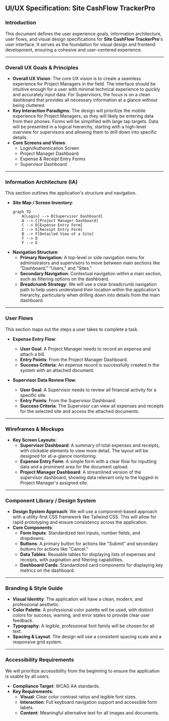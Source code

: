 
## **UI/UX Specification: Site CashFlow TrackerPro**

### **Introduction**

This document defines the user experience goals, information architecture, user flows, and visual design specifications for **Site CashFlow TrackerPro**'s user interface. It serves as the foundation for visual design and frontend development, ensuring a cohesive and user-centered experience.

-----

### **Overall UX Goals & Principles**

  * **Overall UX Vision**: The core UX vision is to create a seamless experience for Project Managers in the field. The interface should be intuitive enough for a user with minimal technical experience to quickly and accurately input data. For Supervisors, the focus is on a clean dashboard that provides all necessary information at a glance without being cluttered.
  * **Key Interaction Paradigms**: The design will prioritize the mobile experience for Project Managers, as they will likely be entering data from their phones. Forms will be simplified with large tap targets. Data will be presented in a logical hierarchy, starting with a high-level overview for supervisors and allowing them to drill down into specific details.
  * **Core Screens and Views**:
      * Login/Authentication Screen
      * Project Manager Dashboard
      * Expense & Receipt Entry Forms
      * Supervisor Dashboard

-----

### **Information Architecture (IA)**

This section outlines the application's structure and navigation.

  * **Site Map / Screen Inventory**:
    ```mermaid
    graph TD
        A[Login] --> B[Supervisor Dashboard]
        A --> C[Project Manager Dashboard]
        C --> D[Expense Entry Form]
        C --> E[Receipt Entry Form]
        B --> F[Detailed View of a Site]
        F --> D
        F --> E
    ```
  * **Navigation Structure**:
      * **Primary Navigation**: A top-level or side navigation menu for administrators and supervisors to move between main sections like "Dashboard," "Users," and "Sites."
      * **Secondary Navigation**: Contextual navigation within a main section, such as filtering options on the dashboard.
      * **Breadcrumb Strategy**: We will use a clear breadcrumb navigation path to help users understand their location within the application's hierarchy, particularly when drilling down into details from the main dashboard.

-----

### **User Flows**

This section maps out the steps a user takes to complete a task.

  * **Expense Entry Flow**:

      * **User Goal**: A Project Manager needs to record an expense and attach a bill.
      * **Entry Points**: From the Project Manager Dashboard.
      * **Success Criteria**: An expense record is successfully created in the system with an attached document.

  * **Supervisor Data Review Flow**:

      * **User Goal**: A Supervisor needs to review all financial activity for a specific site.
      * **Entry Points**: From the Supervisor Dashboard.
      * **Success Criteria**: The Supervisor can view all expenses and receipts for the selected site and access the attached documents.

-----

### **Wireframes & Mockups**

  * **Key Screen Layouts**:
      * **Supervisor Dashboard**: A summary of total expenses and receipts, with clickable elements to view more detail. The layout will be designed for at-a-glance monitoring.
      * **Expense Entry Form**: A simple form with a clear flow for inputting data and a prominent area for the document upload.
      * **Project Manager Dashboard**: A streamlined version of the supervisor dashboard, showing data relevant only to the logged-in Project Manager's assigned site.

-----

### **Component Library / Design System**

  * **Design System Approach**: We will use a component-based approach with a utility-first CSS framework like Tailwind CSS. This will allow for rapid prototyping and ensure consistency across the application.
  * **Core Components**:
      * **Form Inputs**: Standardized text inputs, number fields, and dropdowns.
      * **Buttons**: A primary button for actions like "Submit" and secondary buttons for actions like "Cancel."
      * **Data Tables**: Reusable tables for displaying lists of expenses and receipts, with pagination and filtering capabilities.
      * **Dashboard Cards**: Standardized card components for displaying key metrics on the dashboard.

-----

### **Branding & Style Guide**

  * **Visual Identity**: The application will have a clean, modern, and professional aesthetic.
  * **Color Palette**: A professional color palette will be used, with distinct colors for success, warning, and error states to provide clear user feedback.
  * **Typography**: A legible, professional font family will be chosen for all text.
  * **Spacing & Layout**: The design will use a consistent spacing scale and a responsive grid system.

-----

### **Accessibility Requirements**

We will prioritize accessibility from the beginning to ensure the application is usable by all users.

  * **Compliance Target**: WCAG AA standards.
  * **Key Requirements**:
      * **Visual**: Clear color contrast ratios and legible font sizes.
      * **Interaction**: Full keyboard navigation support and accessible form labels.
      * **Content**: Meaningful alternative text for all images and documents.
